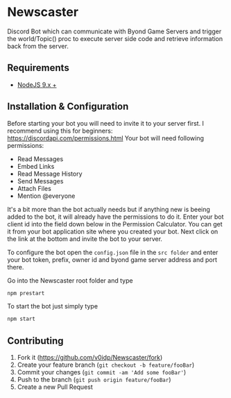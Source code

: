 # Newscaster

Discord Bot which can communicate with Byond Game Servers and trigger the world/Topic() proc to execute server side code and retrieve information back from the server.

## Requirements

* [NodeJS 9.x +](https://nodejs.org/en/download/)

## Installation & Configuration

Before starting your bot you will need to invite it to your server first. I recommend using this for beginners: https://discordapi.com/permissions.html
Your bot will need following permissions:

* Read Messages
* Embed Links
* Read Message History
* Send Messages
* Attach Files
* Mention @everyone

It's a bit more than the bot actually needs but if anything new is beeing added to the bot, it will already have the permissions to do it.
Enter your bot client id into the field down below in the Permission Calculator. You can get it from your bot application site where you created your bot.
Next click on the link at the bottom and invite the bot to your server.

To configure the bot open the ``config.json`` file in the ``src folder`` and enter your bot token, prefix, owner id and byond game server address and port there.

Go into the Newscaster root folder and type
```sh
npm prestart
```

To start the bot just simply type
```sh
npm start
```

## Contributing

1. Fork it (<https://github.com/v0idp/Newscaster/fork>)
2. Create your feature branch (`git checkout -b feature/fooBar`)
3. Commit your changes (`git commit -am 'Add some fooBar'`)
4. Push to the branch (`git push origin feature/fooBar`)
5. Create a new Pull Request